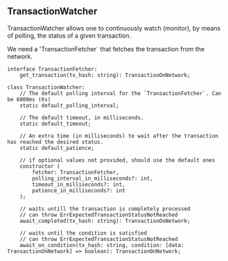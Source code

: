 ## TransactionWatcher

TransactionWatcher allows one to continuously watch (monitor), by means of polling, the status of a given transaction.

We need a 'TransactionFetcher` that fetches the transaction from the network.

```
interface TransactionFetcher:
    get_transaction(tx_hash: string): TransactionOnNetwork;
```

```
class TransactionWatcher:
    // The default polling interval for the `TransactionFetcher`. Can be 6000ms (6s)
    static default_polling_interval;

    // The default timeout, in milliseconds.
    static default_timeout;

    // An extra time (in milliseconds) to wait after the transaction has reached the desired status.
    static default_patience;

    // if optional values not provided, should use the default ones
    constructor (
        fetcher: TransactionFetcher,
        polling_interval_in_milliseconds?: int,
        timeout_in_milliseconds?: int,
        patience_in_milliseconds?: int
    );

    // waits untill the transaction is completely processed
    // can throw ErrExpectedTransactionStatusNotReached
    await_completed(tx_hash: string): TransactionOnNetwork;

    // waits until the condition is satisfied
    // can throw ErrExpectedTransactionStatusNotReached
    await_on_condition(tx_hash: string, condition: [data: TransactionOnNetwork] => boolean): TransactionOnNetwork;
```
